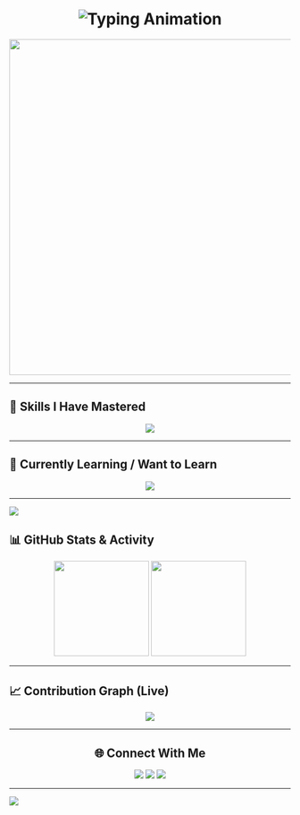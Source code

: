 <!-- 🔥 Futuristic Typing Animation Intro -->
<h1 align="center">
  <img src="https://readme-typing-svg.herokuapp.com?font=Orbitron&size=35&duration=3000&pause=1000&color=00F7FF&center=true&vCenter=true&width=750&lines=Hey+there+%F0%9F%91%8B;I'm+Ritam+%28or+Rit%29;A+Commerce+Student+Who+Loves+to+Code;Finance+%7C+Tech+Enthusiast;Future+AI+%26+ML+Pro" alt="Typing Animation" />
</h1>

<!-- 🌌 Futuristic GIF Banner -->
<p align="center">
  <img src="https://i.giphy.com/media/f3iwJFOVOwuy7K6FFw/giphy.gif" width="600" />
</p>

---

## 🧠 Skills I Have Mastered
<p align="center">
  <img src="https://skillicons.dev/icons?i=java,js,html,css,python" />
</p>

---

## 🚀 Currently Learning / Want to Learn
<p align="center">
  <img src="https://skillicons.dev/icons?i=react,nextjs,nodejs,django,pytorch,tensorflow,numpy,pandas" />
</p>

---

<!-- 💠 Neon Divider -->
<img src="https://capsule-render.vercel.app/api?type=rect&color=00f7ff&height=3&section=header" />

## 📊 GitHub Stats & Activity
<p align="center">
  <img src="https://github-readme-stats.vercel.app/api?username=Coder-Ritam&show_icons=true&theme=radical&hide_border=true" height="170px"/>
  <img src="https://github-readme-streak-stats.herokuapp.com/?user=Coder-Ritam&theme=radical&hide_border=true" height="170px"/>
</p>

---

## 📈 Contribution Graph (Live)
<p align="center">
  <img src="https://github-readme-activity-graph.vercel.app/graph?username=Coder-RitamE&bg_color=000000&color=00f7ff&line=00f7ff&point=ffffff&area=true&hide_border=true" />
</p>

---

<!-- 🌐 Connect -->
<h2 align="center">🌐 Connect With Me</h2>
<p align="center">
  <a href="https://linkedin.com/in/YOUR_LINKEDIN" target="_blank"><img src="https://img.shields.io/badge/LinkedIn-0A66C2?logo=linkedin&logoColor=white" /></a>
  <a href="mailto:chai.aur.ritam@gmail.com"><img src="https://img.shields.io/badge/Gmail-EA4335?logo=gmail&logoColor=white" /></a>
  <a href="https://discord.com/@._ritam_." target="_blank"><img src="https://img.shields.io/badge/Twitter-1DA1F2?logo=twitter&logoColor=white" /></a>
</p>

---

<!-- 🌊 Futuristic Wave Footer -->
<img src="https://capsule-render.vercel.app/api?type=waving&color=00f7ff&height=120&section=footer" />
